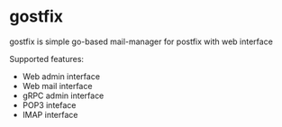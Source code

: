# gostfix

gostfix is simple go-based mail-manager for postfix with web interface

Supported features:

- Web admin interface
- Web mail interface
- gRPC admin interface
- POP3 inteface
- IMAP interface